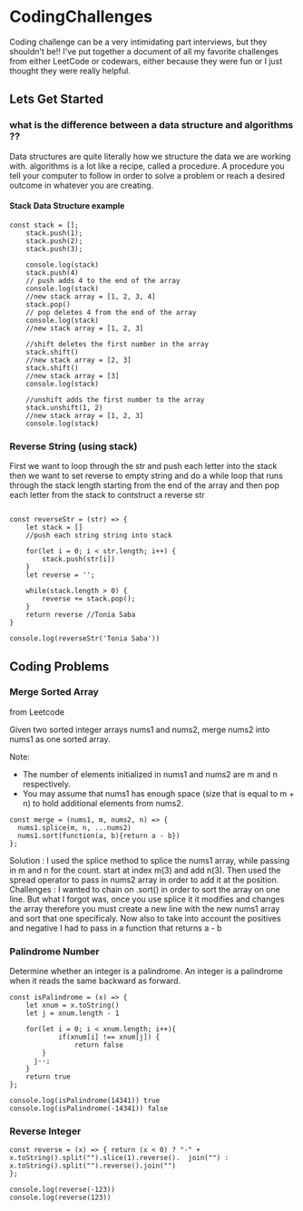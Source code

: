 # CodingChallenges

Coding challenge can be a very intimidating part interviews, but they shouldn't be!! 
I've put together a document of all my favorite challenges from either LeetCode or codewars, either because they were fun or I just thought they were really helpful. 

## Lets Get Started

### what is the difference between a data structure and algorithms ?? 
Data structures are quite literally how we structure the data we are working with. 
algorithms is a lot like a recipe, called a procedure. A procedure you tell your computer 
to follow in order to solve a problem or reach a desired outcome in whatever you are creating. 

#### Stack Data Structure example 

```
const stack = [];
    stack.push(1);
    stack.push(2);
    stack.push(3);

    console.log(stack)
    stack.push(4)
    // push adds 4 to the end of the array 
    console.log(stack) 
    //new stack array = [1, 2, 3, 4]
    stack.pop()
    // pop deletes 4 from the end of the array 
    console.log(stack) 
    //new stack array = [1, 2, 3]

    //shift deletes the first number in the array
    stack.shift()
    //new stack array = [2, 3]
    stack.shift()
    //new stack array = [3]
    console.log(stack) 

    //unshift adds the first number to the array
    stack.unshift(1, 2)
    //new stack array = [1, 2, 3]
    console.log(stack)
```
### Reverse String (using stack)
First we want to loop through the str and push each letter into the stack
then we want to set reverse to empty string and do a while loop that runs through the stack length starting from the end of the array and then pop each letter from the stack to contstruct a reverse str 

```

const reverseStr = (str) => {
    let stack = []
    //push each string string into stack

    for(let i = 0; i < str.length; i++) {
        stack.push(str[i])
    }
    let reverse = '';

    while(stack.length > 0) {
        reverse += stack.pop();
    }
    return reverse //Tonia Saba
}

console.log(reverseStr('Tonia Saba'))
```


## Coding Problems

### Merge Sorted Array
from Leetcode 

Given two sorted integer arrays nums1 and nums2, merge nums2 into nums1 as one sorted array.

Note:

- The number of elements initialized in nums1 and nums2 are m and n respectively.
- You may assume that nums1 has enough space (size that is equal to m + n) to hold additional elements from nums2.

```
const merge = (nums1, m, nums2, n) => { 
  nums1.splice(m, n, ...nums2)
  nums1.sort(function(a, b){return a - b}) 
};

```

Solution : I used the splice method to splice the nums1 array, while passing in m and n for the count.  start at index m(3) and add n(3).  Then used the spread operator to pass in nums2 array in order to add it at the position.  
Challenges : I wanted to chain on .sort() in order to sort the array on one line.  But what I forgot was, once you use splice it it modifies and changes the array therefore you must create a new line with the new nums1 array and sort that one specificaly.  Now also to take into account the positives and negative I had to pass in a function that returns a - b


### Palindrome Number
Determine whether an integer is a palindrome. An integer is a palindrome when it reads the same backward as forward.

```
const isPalindrome = (x) => {
    let xnum = x.toString()
    let j = xnum.length - 1
    
    for(let i = 0; i < xnum.length; i++){
            if(xnum[i] !== xnum[j]) {
                return false
        }
      j--;
    }
    return true         
};

console.log(isPalindrome(14341)) true
console.log(isPalindrome(-14341)) false
```

### Reverse Integer 
```
const reverse = (x) => { return (x < 0) ? "-" + x.toString().split("").slice(1).reverse().  join("") : x.toString().split("").reverse().join("")   
};

console.log(reverse(-123))
console.log(reverse(123))
```
